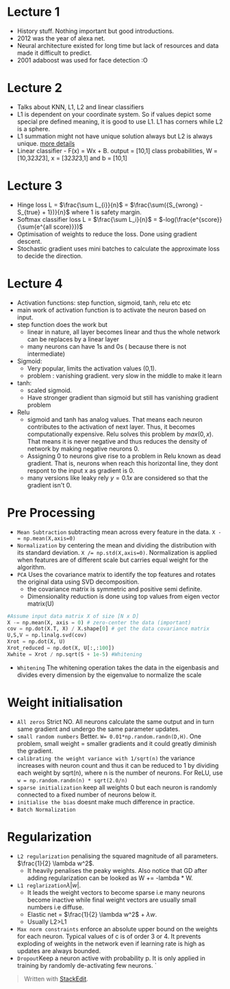 
# Lecture 1

- History stuff. Nothing important but good introductions.
- 2012 was the year of alexa net. 
- Neural architecture existed for long time but lack of resources and data made it difficult to predict.
- 2001 adaboost was used for face detection :O 

# Lecture 2
- Talks about KNN, L1, L2 and linear classifiers
- L1 is dependent on your coordinate system. So if values depict some special pre defined meaning, it is good to use L1. L1 has corners while L2 is a sphere.
- L1 summation might not have unique solution always but L2 is always unique. [more details](https://stats.stackexchange.com/questions/363144/why-does-the-l2-norm-loss-have-a-unique-solution-and-the-l1-norm-loss-have-possi)
- Linear classifier - F(x) = Wx + B. output = [10,1] class probabilities, W = [10,32*32*3], x = [32*32*3,1] and b = [10,1]


# Lecture 3
- Hinge loss L = $\frac{\sum L_{i}}{n}$ = $\frac{\sum({S_{wrong} - S_{true} + 1})}{n}$ where 1 is safety margin. 
- Softmax classifier loss L = $\frac{\sum L_i}{n}$ = $-log(\frac{e^{score}}{\sum{e^{all score}}})$ 
- Optimisation of weights to reduce the loss. Done using gradient  descent.
- Stochastic gradient uses mini batches to calculate the approximate loss to decide the direction.

# Lecture 4
- Activation functions: step function, sigmoid, tanh, relu etc etc
- main work of activation function is to activate the neuron based on input. 
- step function does the work but 
	- linear in nature, all layer becomes linear and thus the whole network can be replaces by a linear layer
	- many neurons can have 1s and 0s ( because there is not intermediate)
- Sigmoid:
	- Very popular, limits the activation values (0,1).
	- problem : vanishing gradient. very slow in the middle to make it learn
- tanh:
	- scaled sigmoid.
	- Have stronger gradient than sigmoid but still has vanishing gradient problem
- Relu
	- sigmoid and tanh has analog values. That means each neuron contributes to the activation of next layer. Thus, it becomes computationally expensive. Relu solves this problem by $max(0,x)$. That means it is never negative and thus reduces the density of network by making negative neurons 0.
	- Assigning 0 to neurons give rise to a problem in Relu known as dead gradient. That is, neurons when reach this horizontal line, they dont respont to the input x as gradient is 0. 
	- many versions like leaky rely $y = 0.1x$ are considered so that the gradient isn't 0.

# Pre Processing

- `Mean Subtraction` subtracting mean across every feature in the data. `X -= np.mean(X,axis=0)`
- `Normalization` by centering the mean and dividing the distribution with its standard deviation. `X /= np.std(X,axis=0)`. Normalization is applied when features are of different scale but carries equal weight for the algorithm.
- `PCA` Uses the covariance matrix to identify the top features and rotates the original data using SVD decomposition.
	- the covariance matrix is symmetric and positive semi definite.
	- Dimensionality reduction is done using top values from eigen vector matrix(U)
```python
#Assume input data matrix X of size [N x D]
X -= np.mean(X, axis = 0) # zero-center the data (important)
cov = np.dot(X.T, X) / X.shape[0] # get the data covariance matrix
U,S,V = np.linalg.svd(cov)
Xrot = np.dot(X, U)
Xrot_reduced = np.dot(X, U[:,:100])
Xwhite = Xrot / np.sqrt(S + 1e-5) #Whitening
```
-	`Whitening` The whitening operation takes the data in the eigenbasis and divides every dimension by the eigenvalue to normalize the scale

# Weight initialisation

- `All zeros` Strict NO. All neurons calculate the same output and in turn same gradient and undergo the same parameter updates.
- `small random numbers` Better. `W= 0.01*np.random.randn(D,H)`. One problem, small weight = smaller gradients and it could greatly diminish the gradient.
- `calibrating the weight variance with 1/sqrt(n)` the variance increases with neuron count and thus it can be reduced to 1 by dividing each weight by sqrt(n), where n is the number of neurons. For ReLU, use  `w = np.random.randn(n) * sqrt(2.0/n)`
- `sparse initialization` keep all weights 0 but each neuron is randomly connected to a fixed number of neurons below it.
- `initialise the bias` doesnt make much difference in practice.
- `Batch Normalization`

# Regularization
-	`L2 regularization` penalising the squared magnitude of all parameters. $\frac{1}{2} \lambda w^2$.
	-	It heavily penalises the peaky weights. Also notice that GD after adding regularization can be looked as W += -lambda * W.
-	`L1 reglarization`$\lambda |w|$. 
	-	It leads the weight vectors to become sparse i.e many neurons become inactive while final weight vectors are usually small numbers i.e diffuse. 
	-	Elastic net = $\frac{1}{2} \lambda w^2$ + $\lambda w$.
	-	Usually L2>L1
- `Max norm constraints` enforce an absolute upper bound on the weights for each neuron. Typical values of c is of order 3 or 4. It prevents exploding of weights in the network even if learning rate is high as updates are always bounded.
- `Dropout`Keep a neuron active with probability p. It is only applied in training by randomly de-activating few neurons. 
`

> Written with [StackEdit](https://stackedit.io/).
<!--stackedit_data:
eyJoaXN0b3J5IjpbLTExMTEwNTE0MjcsLTEwNjg1MDgxNDksMT
kyNDYwMjkxNSwtMjE2MTA2NTM0LDYyMDM4MTU2NCwtMTI0ODQy
MjkzOCw0OTIzNTYxMTEsNTk2ODMyMjQyLDg2MTg4OTI5MCwxMT
Y2OTE2MDMxLC03OTIxMzAxMjMsLTk0ODg2MzE5OCw5Mjg2NzA2
NTMsMTMwNTMzNDU3MSwtNDM4MTg5ODI1LDIzNTk4MDE1NSwyMT
AzNjE0Mzg5XX0=
-->